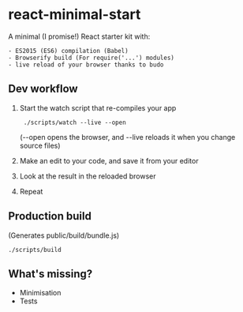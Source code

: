 # react-minimal-start

A minimal (I promise!) React starter kit with:

	- ES2015 (ES6) compilation (Babel)
	- Browserify build (For require('...') modules)
	- live reload of your browser thanks to budo

## Dev workflow

1. Start the watch script that re-compiles your app

		./scripts/watch --live --open

	(--open opens the browser, and --live reloads it when you change source files)

2. Make an edit to your code, and save it from your editor
3. Look at the result in the reloaded browser
4. Repeat

## Production build

(Generates public/build/bundle.js)

	./scripts/build

## What's missing?

- Minimisation
- Tests